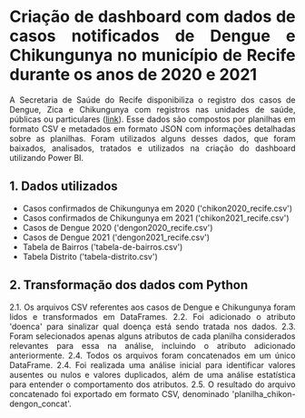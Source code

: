<div align="justify">

# Criação de dashboard com dados de casos notificados de Dengue e Chikungunya no município de Recife durante os anos de 2020 e 2021

A Secretaria de Saúde do Recife disponibiliza o registro dos casos de Dengue, Zica e Chikungunya com registros nas unidades de saúde, públicas ou particulares ([link](http://dados.recife.pe.gov.br/dataset/casos-de-dengue-zika-e-chikungunya)). Esse dados são compostos por planilhas em formato CSV e metadados em formato JSON com informações detalhadas sobre as planilhas. Foram utilizados alguns desses dados, que foram baixados, analisados, tratados e utilizados na criação do dashboard utilizando Power BI. 

## 1. Dados utilizados
- Casos confirmados de Chikungunya em 2020 ('chikon2020_recife.csv')
- Casos confirmados de Chikungunya em 2021 ('chikon2021_recife.csv')
- Casos de Dengue 2020 ('dengon2020_recife.csv')
- Casos de Dengue 2021 ('dengon2021_recife.csv')
- Tabela de Bairros ('tabela-de-bairros.csv')
- Tabela Distrito ('tabela-distrito.csv')

## 2. Transformação dos dados com Python
2.1. Os arquivos CSV referentes aos casos de Dengue e Chikungunya foram lidos e transformados em DataFrames.
2.2. Foi adicionado o atributo 'doenca' para sinalizar qual doença está sendo tratada nos dados.
2.3. Foram selecionados apenas alguns atributos de cada planilha considerados relevantes para essa na análise, incluindo o atributo adicionado anteriormente.
2.4. Todos os arquivos foram concatenados em um único DataFrame.
2.4. Foi realizada uma análise inicial para identificar valores ausentes ou nulos e valores duplicados, além de uma análise estatística para entender o comportamento dos atributos.
2.5. O resultado do arquivo concatenado foi exportado em formato CSV, denominado 'planilha_chikon-dengon_concat'.


</div>
